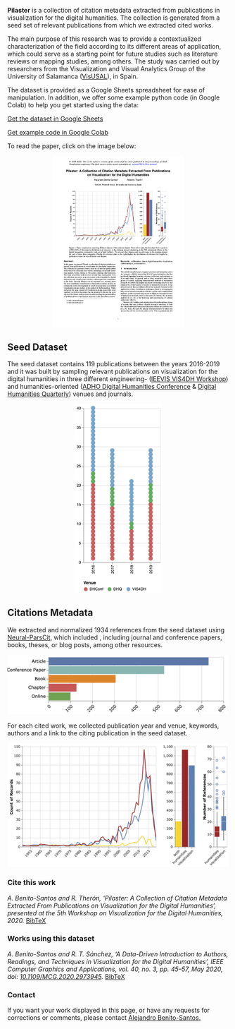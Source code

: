 **Pilaster** is a collection of citation metadata extracted from publications in visualization for the digital humanities. 
The collection is generated from a seed set of relevant publications from which we extracted cited works.

The main purpose of this research was to provide a contextualized characterization of the field according to its different areas of application, which could serve as a starting point for future studies such as literature reviews or mapping studies, among others. The study was carried out by researchers from the Visualization and Visual Analytics Group of the University of Salamanca ([VisUSAL](http://visusal.usal.es/)), in Spain.

The dataset is provided as a Google Sheets spreadsheet for ease of manipulation. In addition, we offer some example python code (in Google Colab) to help you get started using the data:

[Get the dataset in Google Sheets](https://docs.google.com/spreadsheets/d/1Z8aMhxpai510hkuSVAFW6L4QyQfPPvUnv8IjKuF2_Jo)

[Get example code in Google Colab](https://colab.research.google.com/drive/15cNprIDXsN1WMa660lo-ApimMib8vdth)


To read the paper, click on the image below:

<p align="center">
  <a target="_blank" href="https://arxiv.org/abs/2009.02348">
    <img src="img/pilaster_preprint.png" width="300">
  </a>
</p>


## Seed Dataset
The seed dataset contains 119 publications between the years 2016-2019 and it was built by sampling relevant publications on visualization for the digital humanities in three different engineering- ([IEEVIS VIS4DH Workshop](http://vis4dh.dbvis.de/)) and humanities-oriented ([ADHO Digital Humanities Conference](https://adho.org/conference) & [Digital Humanities Quarterly](http://www.digitalhumanities.org/dhq/)) venues and journals.

<p align="center"><img src="img/seed_by_year_and_venue.png" width="200"></p>

## Citations Metadata
We extracted and normalized 1934 references from the seed dataset using [Neural-ParsCit](https://github.com/WING-NUS/Neural-ParsCit), which included , including journal and conference papers, books, theses, or blog posts, among other resources.

<p align="center"><img src="img/cites_by_type_ranked.png" width="600"></p>

For each cited work, we collected publication year and venue, keywords, authors and a link to the citing publication in the seed dataset. 

<p align="center"><img src="img/temp-source-whiskers-3.png" width="600"></p>

### Cite this work

*A. Benito-Santos and R. Therón, ‘Pilaster: A Collection of Citation Metadata Extracted From Publications on Visualization for the Digital Humanities’, presented at the 5th Workshop on Visualization for the Digital Humanities, 2020.* [BibTeX](bibtex/pilaster.bib)

### Works using this dataset
*A. Benito-Santos and R. T. Sánchez, ‘A Data-Driven Introduction to Authors, Readings, and Techniques in Visualization for the Digital Humanities’, IEEE Computer Graphics and Applications, vol. 40, no. 3, pp. 45–57, May 2020, doi: [10.1109/MCG.2020.2973945](https://doi.org/10.1109/MCG.2020.2973945).* [BibTeX](bibtex/data-driven-introduction.bib)
### Contact
If you want your work displayed in this page, or have any requests for corrections or comments, please contact [Alejandro Benito-Santos.](mailto:abenito@usal.es?subject=[GitHub]Pilaster-contact)



